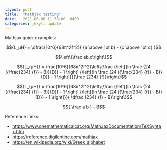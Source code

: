 ```yaml
---
layout: post
title:  "Mathjax testing"
date:   2021-06-08 11:38:00 -0400
categories: jekyll update
---
```


<script src="https://polyfill.io/v3/polyfill.min.js?features=es6"></script>
<script id="MathJax-script" async src="https://cdn.jsdelivr.net/npm/mathjax@3/es5/tex-mml-chtml.js"></script>

Mathjax quick examples:

$${L_μH} = \dfrac{10^6}{68π^2f^2}{ {a \above 1pt b} - {c \above 1pt d} }$$

$$\left\{\frac ab,c\right\}$$

$${L_{μH}} = \frac{10^6}{68π^2f^2}\left\{\frac {\left[{ln \frac {24 ({\frac{234} {f}} - B)}{D}} - 1 \right] {\left[{ln \frac {24 ({\frac{234} {f}} - B)}{D}} - 1 \right]}}{\frac {234} {f}}\right\}$$

$${L_{μH}} = \frac{10^6}{68π^2f^2}\left\{\frac {\left[{ln \frac {24 ({\frac{234} {f}} - B)}{D}} - 1 \right] {\left[{ln \frac {24 ({\frac{234} {f}} - B)}{D}} - 1 \right]}}{ \dfrac {234} {f} - B}\right\}$$

$${ \frac a b } - B$$

Reference Links:

* <https://www.onemathematicalcat.org/MathJaxDocumentation/TeXSyntax.htm>
* <https://reference.digilentinc.com/mathjax>
* <https://en.wikipedia.org/wiki/Greek_alphabet>
